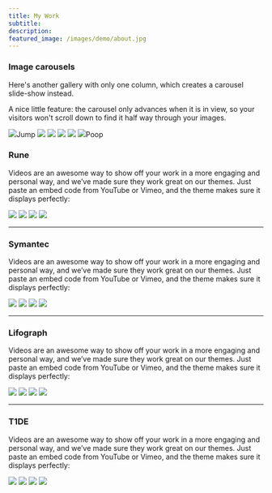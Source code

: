 ```yaml
---
title: My Work
subtitle: 
description: 
featured_image: /images/demo/about.jpg
---
```




### Image carousels

Here's another gallery with only one column, which creates a carousel slide-show instead.

A nice little feature: the carousel only advances when it is in view, so your visitors won't scroll down to find it half way through your images.

<div class="gallery" data-columns="1">
	<img src="/images/story-poster-walmart.png">Jump
	<img src="/images/story-poster-fireeye.png">
	<img src="/images/story-poster-facebook.png">
	<img src="/images/story-poster-vudu.png">
	<img src="/images/story-poster-apple.png">
	<img src="/images/story-poster-paypal.png">Poop
</div>

### Rune

Videos are an awesome way to show off your work in a more engaging and personal way, and we’ve made sure they work great on our themes. Just paste an embed code from YouTube or Vimeo, and the theme makes sure it displays perfectly:

<div class="gallery" data-columns="4">
	<img src="/images/story-rune-2.png">
	<img src="/images/story-rune-3.png">
	<img src="/images/story-rune-6.png">
	<img src="/images/story-rune-8.png">
</div>

---

### Symantec

Videos are an awesome way to show off your work in a more engaging and personal way, and we’ve made sure they work great on our themes. Just paste an embed code from YouTube or Vimeo, and the theme makes sure it displays perfectly:

<div class="gallery" data-columns="3">
	<img src="/images/story-rune-2.png">
	<img src="/images/story-rune-3.png">
	<img src="/images/story-rune-6.png">
	<img src="/images/story-rune-8.png">
</div>

---

### Lifograph

Videos are an awesome way to show off your work in a more engaging and personal way, and we’ve made sure they work great on our themes. Just paste an embed code from YouTube or Vimeo, and the theme makes sure it displays perfectly:

<div class="gallery" data-columns="4">
	<img src="/images/story-rune-2.png">
	<img src="/images/story-rune-3.png">
	<img src="/images/story-rune-6.png">
	<img src="/images/story-rune-8.png">
</div>

---

### T1DE

Videos are an awesome way to show off your work in a more engaging and personal way, and we’ve made sure they work great on our themes. Just paste an embed code from YouTube or Vimeo, and the theme makes sure it displays perfectly:

<div class="gallery" data-columns="4">
	<img src="/images/story-rune-2.png">
	<img src="/images/story-rune-3.png">
	<img src="/images/story-rune-6.png">
	<img src="/images/story-rune-8.png">
</div>

